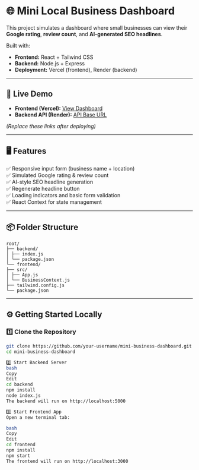 # 🌐 Mini Local Business Dashboard

This project simulates a dashboard where small businesses can view their **Google rating**, **review count**, and **AI-generated SEO headlines**.

Built with:
- **Frontend:** React + Tailwind CSS
- **Backend:** Node.js + Express
- **Deployment:** Vercel (frontend), Render (backend)

---

## 🚀 Live Demo

- **Frontend (Vercel):** [View Dashboard](https://your-vercel-deployment-link)
- **Backend API (Render):** [API Base URL](https://your-render-deployment-link)

*(Replace these links after deploying)*

---

## 🖥️ Features

✅ Responsive input form (business name + location)  
✅ Simulated Google rating & review count  
✅ AI-style SEO headline generation  
✅ Regenerate headline button  
✅ Loading indicators and basic form validation  
✅ React Context for state management  

---

## 📦 Folder Structure
```
root/
├── backend/
│ ├── index.js
│ └── package.json
└── frontend/
├── src/
│ ├── App.js
│ └── BusinessContext.js
├── tailwind.config.js
└── package.json
```

---

## ⚙️ Getting Started Locally

### 1️⃣ Clone the Repository

```bash
git clone https://github.com/your-username/mini-business-dashboard.git
cd mini-business-dashboard

2️⃣ Start Backend Server
bash
Copy
Edit
cd backend
npm install
node index.js
The backend will run on http://localhost:5000

3️⃣ Start Frontend App
Open a new terminal tab:

bash
Copy
Edit
cd frontend
npm install
npm start
The frontend will run on http://localhost:3000


